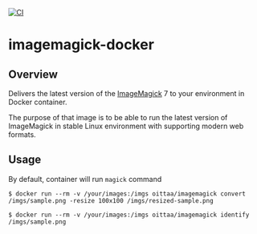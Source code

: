 [![CI](https://github.com/oittaa/imagemagick-docker/actions/workflows/main.yml/badge.svg)](https://github.com/oittaa/imagemagick-docker/actions/workflows/main.yml)

# imagemagick-docker

## Overview

Delivers the latest version of the [ImageMagick](https://github.com/ImageMagick/ImageMagick) 7 to your environment in Docker container.

The purpose of that image is to be able to run the latest version of ImageMagick in stable
Linux environment with supporting modern web formats.

## Usage

By default, container will run `magick` command

```
$ docker run --rm -v /your/images:/imgs oittaa/imagemagick convert /imgs/sample.png -resize 100x100 /imgs/resized-sample.png
```

```
$ docker run --rm -v /your/images:/imgs oittaa/imagemagick identify /imgs/sample.png
```
